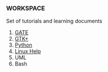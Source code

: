 ### WORKSPACE

Set of tutorials and learning documents

1. [GATE](GATE/README.md)
2. [GTK+](GTK+/README.md)
3. [Python](Python/README.md)
4. [Linux Help](linux\_help/linux\_tips.md)
5. UML
6. Bash
